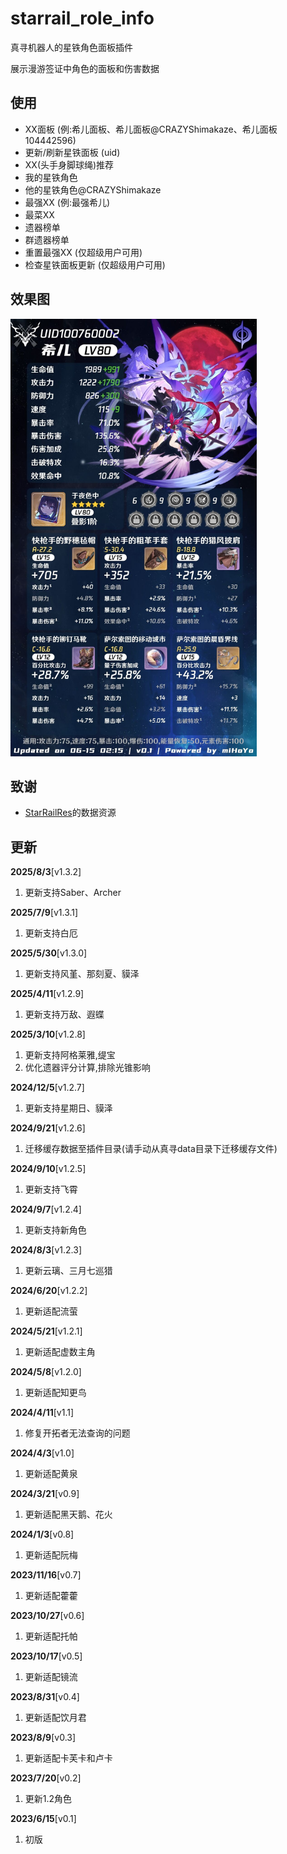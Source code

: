 # starrail_role_info

真寻机器人的星铁角色面板插件

展示漫游签证中角色的面板和伤害数据

## 使用

- XX面板 (例:希儿面板、希儿面板@CRAZYShimakaze、希儿面板104442596)
- 更新/刷新星铁面板 (uid)
- XX(头手身脚球绳)推荐
- 我的星铁角色
- 他的星铁角色@CRAZYShimakaze
- 最强XX (例:最强希儿)
- 最菜XX
- 遗器榜单
- 群遗器榜单
- 重置最强XX (仅超级用户可用)
- 检查星铁面板更新 (仅超级用户可用)

## 效果图

<img src="https://raw.githubusercontent.com/CRAZYShimakaze/CRAZYShimakaze.github.io/main/starrail/sample.jpg" height="700px">

## 致谢

* [StarRailRes](https://github.com/Mar-7th/StarRailRes)的数据资源

## 更新

**2025/8/3**[v1.3.2]

1. 更新支持Saber、Archer

**2025/7/9**[v1.3.1]

1. 更新支持白厄

**2025/5/30**[v1.3.0]

1. 更新支持风堇、那刻夏、貘泽

**2025/4/11**[v1.2.9]

1. 更新支持万敌、遐蝶

**2025/3/10**[v1.2.8]

1. 更新支持阿格莱雅,缇宝
2. 优化遗器评分计算,排除光锥影响

**2024/12/5**[v1.2.7]

1. 更新支持星期日、貘泽

**2024/9/21**[v1.2.6]

1. 迁移缓存数据至插件目录(请手动从真寻data目录下迁移缓存文件)

**2024/9/10**[v1.2.5]

1. 更新支持飞霄

**2024/9/7**[v1.2.4]

1. 更新支持新角色

**2024/8/3**[v1.2.3]

1. 更新云璃、三月七巡猎

**2024/6/20**[v1.2.2]

1. 更新适配流萤

**2024/5/21**[v1.2.1]

1. 更新适配虚数主角

**2024/5/8**[v1.2.0]

1. 更新适配知更鸟

**2024/4/11**[v1.1]

1. 修复开拓者无法查询的问题

**2024/4/3**[v1.0]

1. 更新适配黄泉

**2024/3/21**[v0.9]

1. 更新适配黑天鹅、花火

**2024/1/3**[v0.8]

1. 更新适配阮梅

**2023/11/16**[v0.7]

1. 更新适配藿藿

**2023/10/27**[v0.6]

1. 更新适配托帕

**2023/10/17**[v0.5]

1. 更新适配镜流

**2023/8/31**[v0.4]

1. 更新适配饮月君

**2023/8/9**[v0.3]

1. 更新适配卡芙卡和卢卡

**2023/7/20**[v0.2]

1. 更新1.2角色

**2023/6/15**[v0.1]

1. 初版

